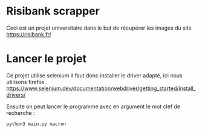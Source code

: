 # Risibank scrapper

Ceci est un projet universitaire dans le but de récupérer les images du site https://risibank.fr/

# Lancer le projet

Ce projet utilise selenium il faut donc installer le driver adapté, ici nous utilisons firefox.
https://www.selenium.dev/documentation/webdriver/getting_started/install_drivers/

Ensuite on peut lancer le programme avec en argument le mot clef de recherche :
```sh
python3 main.py macron
```